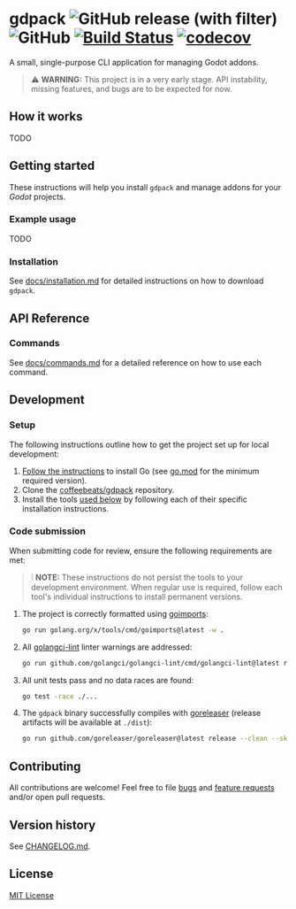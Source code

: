 # **gdpack** ![GitHub release (with filter)](https://img.shields.io/github/v/release/coffeebeats/gdpack) ![GitHub](https://img.shields.io/github/license/coffeebeats/gdpack) [![Build Status](https://img.shields.io/github/actions/workflow/status/coffeebeats/gdpack/check-commit.yml?branch=main)](https://github.com/coffeebeats/gdpack/actions?query=branch%3Amain+workflow%3Acheck) [![codecov](https://codecov.io/gh/coffeebeats/gdpack/graph/badge.svg)](https://codecov.io/gh/coffeebeats/gdpack)

A small, single-purpose CLI application for managing Godot addons.

> ⚠️ **WARNING:** This project is in a very early stage. API instability, missing features, and bugs are to be expected for now.

## **How it works**

TODO

## **Getting started**

These instructions will help you install `gdpack` and manage addons for your _Godot_ projects.

### **Example usage**

TODO

### **Installation**

See [docs/installation.md](./docs/installation.md#installation) for detailed instructions on how to download `gdpack`.

## **API Reference**

### **Commands**

See [docs/commands.md](./docs/commands.md) for a detailed reference on how to use each command.

## **Development**

### Setup

The following instructions outline how to get the project set up for local development:

1. [Follow the instructions](https://go.dev/doc/install) to install Go (see [go.mod](./go.mod) for the minimum required version).
2. Clone the [coffeebeats/gdpack](https://github.com/coffeebeats/gdpack) repository.
3. Install the tools [used below](#code-submission) by following each of their specific installation instructions.

### Code submission

When submitting code for review, ensure the following requirements are met:

> ❕ **NOTE:** These instructions do not persist the tools to your development environment. When regular use is required, follow each tool's individual instructions to install permanent versions.

1. The project is correctly formatted using [goimports](https://pkg.go.dev/golang.org/x/tools/cmd/goimports):

    ```sh
    go run golang.org/x/tools/cmd/goimports@latest -w .
    ```

2. All [golangci-lint](https://golangci-lint.run/) linter warnings are addressed:

    ```sh
    go run github.com/golangci/golangci-lint/cmd/golangci-lint@latest run ./...
    ```

3. All unit tests pass and no data races are found:

    ```sh
    go test -race ./...
    ```

4. The `gdpack` binary successfully compiles with [goreleaser](https://goreleaser.com/) (release artifacts will be available at `./dist`):

    ```sh
    go run github.com/goreleaser/goreleaser@latest release --clean --skip=publish --snapshot
    ```

## **Contributing**

All contributions are welcome! Feel free to file [bugs](https://github.com/coffeebeats/gdpack/issues/new?assignees=&labels=bug&projects=&template=bug-report.md&title=) and [feature requests](https://github.com/coffeebeats/gdpack/issues/new?assignees=&labels=enhancement&projects=&template=feature-request.md&title=) and/or open pull requests.

## **Version history**

See [CHANGELOG.md](https://github.com/coffeebeats/gdpack/blob/main/CHANGELOG.md).

## **License**

[MIT License](https://github.com/coffeebeats/gdpack/blob/main/LICENSE)
